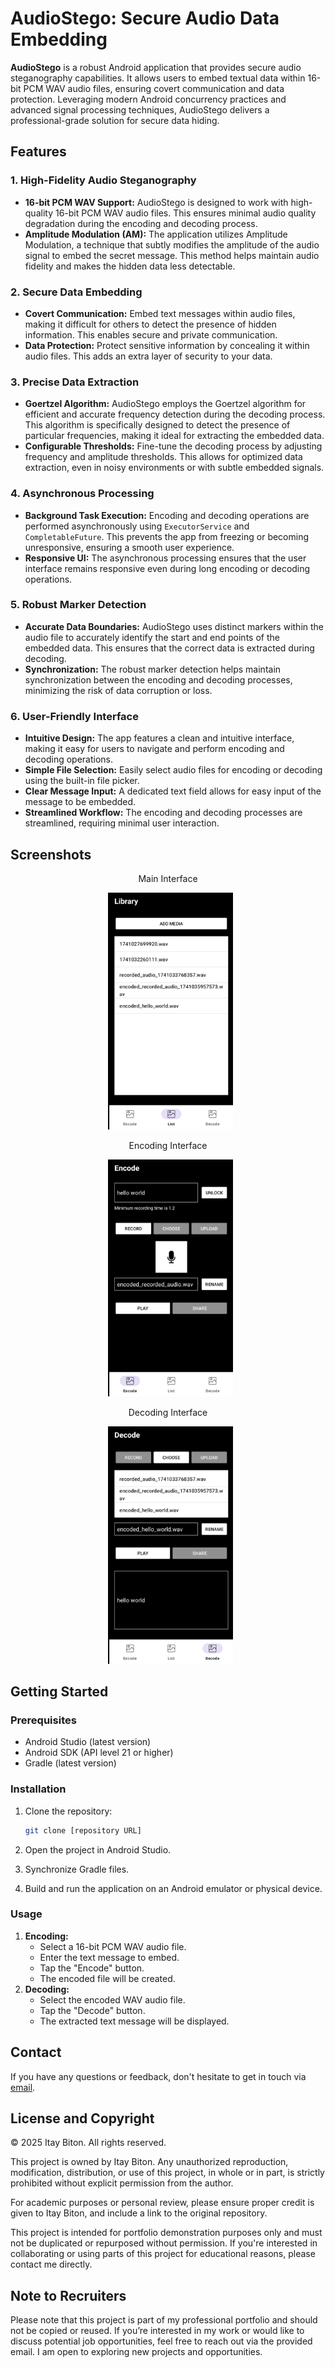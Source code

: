 # AudioStego: Secure Audio Data Embedding

**AudioStego** is a robust Android application that provides secure audio steganography capabilities. It allows users to embed textual data within 16-bit PCM WAV audio files, ensuring covert communication and data protection. Leveraging modern Android concurrency practices and advanced signal processing techniques, AudioStego delivers a professional-grade solution for secure data hiding.

## Features

### 1. High-Fidelity Audio Steganography
- **16-bit PCM WAV Support:** AudioStego is designed to work with high-quality 16-bit PCM WAV audio files. This ensures minimal audio quality degradation during the encoding and decoding process.
- **Amplitude Modulation (AM):** The application utilizes Amplitude Modulation, a technique that subtly modifies the amplitude of the audio signal to embed the secret message. This method helps maintain audio fidelity and makes the hidden data less detectable.

### 2. Secure Data Embedding
- **Covert Communication:** Embed text messages within audio files, making it difficult for others to detect the presence of hidden information. This enables secure and private communication.
- **Data Protection:** Protect sensitive information by concealing it within audio files. This adds an extra layer of security to your data.

### 3. Precise Data Extraction
- **Goertzel Algorithm:** AudioStego employs the Goertzel algorithm for efficient and accurate frequency detection during the decoding process. This algorithm is specifically designed to detect the presence of particular frequencies, making it ideal for extracting the embedded data.
- **Configurable Thresholds:** Fine-tune the decoding process by adjusting frequency and amplitude thresholds. This allows for optimized data extraction, even in noisy environments or with subtle embedded signals.

### 4. Asynchronous Processing
- **Background Task Execution:** Encoding and decoding operations are performed asynchronously using `ExecutorService` and `CompletableFuture`. This prevents the app from freezing or becoming unresponsive, ensuring a smooth user experience.
- **Responsive UI:** The asynchronous processing ensures that the user interface remains responsive even during long encoding or decoding operations.

### 5. Robust Marker Detection
- **Accurate Data Boundaries:** AudioStego uses distinct markers within the audio file to accurately identify the start and end points of the embedded data. This ensures that the correct data is extracted during decoding.
- **Synchronization:** The robust marker detection helps maintain synchronization between the encoding and decoding processes, minimizing the risk of data corruption or loss.

### 6. User-Friendly Interface
- **Intuitive Design:** The app features a clean and intuitive interface, making it easy for users to navigate and perform encoding and decoding operations.
- **Simple File Selection:** Easily select audio files for encoding or decoding using the built-in file picker.
- **Clear Message Input:** A dedicated text field allows for easy input of the message to be embedded.
- **Streamlined Workflow:** The encoding and decoding processes are streamlined, requiring minimal user interaction.


## Screenshots

<p align="center">Main Interface</p>
<p align="center">
   <img src="./Screenshots/Main_Screen.png" alt="Main Screen" width="200"/> 
</p>

<p align="center">Encoding Interface</p>
<p align="center">
   <img src="./Screenshots/Encoding_Screen.png" alt="Encoding Screen" width="200"/> 
</p>

<p align="center">Decoding Interface</p>
<p align="center">
   <img src="./Screenshots/Decoding_Screen.png" alt="Decoding Screen" width="200"/> 
</p>


## Getting Started

### Prerequisites

* Android Studio (latest version)
* Android SDK (API level 21 or higher)
* Gradle (latest version)

### Installation

1.  Clone the repository:

    ```bash
    git clone [repository URL]
    ```

2.  Open the project in Android Studio.

3.  Synchronize Gradle files.

4.  Build and run the application on an Android emulator or physical device.

### Usage

1.  **Encoding:**
    * Select a 16-bit PCM WAV audio file.
    * Enter the text message to embed.
    * Tap the "Encode" button.
    * The encoded file will be created.
2.  **Decoding:**
    * Select the encoded WAV audio file.
    * Tap the "Decode" button.
    * The extracted text message will be displayed.

## Contact

If you have any questions or feedback, don't hesitate to get in touch via [email](mailto:itaybit10@gmail.com).


## License and Copyright

© 2025 Itay Biton. All rights reserved.

This project is owned by Itay Biton. Any unauthorized reproduction, modification, distribution, or use of this project, in whole or in part, is strictly prohibited without explicit permission from the author.

For academic purposes or personal review, please ensure proper credit is given to Itay Biton, and include a link to the original repository.

This project is intended for portfolio demonstration purposes only and must not be duplicated or repurposed without permission. If you're interested in collaborating or using parts of this project for educational reasons, please contact me directly.


## Note to Recruiters

Please note that this project is part of my professional portfolio and should not be copied or reused. If you’re interested in my work or would like to discuss potential job opportunities, feel free to reach out via the provided email. I am open to exploring new projects and opportunities.
